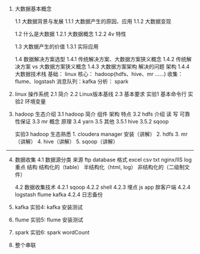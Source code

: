 1. 大数据基本概念

    1.1 大数据背景与发展
       1.1.1 大数据产生的原因、应用
       1.1.2 大数据变现

    1.2 什么是大数据
       1.2.1 大数据概念
       1.2.2 4v 特性

    1.3 大数据产生的价值
       1.3.1 实际应用

    1.4 数据解决方案选型
       1.4.1 传统解决方案、大数据方案狭义概念
       1.4.2 传统解决方案 vs 大数据方案狭义概念
       1.4.3 大数据方案架构
             解决的问题
             架构
       1.4.4 大数据技术栈
             基础： linux
             核心： hadoop(hdfs、hive、mr ......)
             收集： flume、logstash
             消息队列：kafka
             分析： spark
             
                   
2. linux 操作系统
    2.1 简介
    2.2 Linux版本基线
    2.3 基本要求
    实验1 基本命令行
    实验2 环境变量


3.  hadoop 生态介绍
    3.1 hadoop 简介
        组件
        架构
        特点
    3.2 hdfs 介绍
        读
        写
        可靠性保证
    3.3 mr
        概念
        原理
    3.4 yarn
    3.5 其他
        3.5.1 hive
        3.5.2 sqoop

    实验3 hadoop 生态熟悉
          1. cloudera manager 安装（讲解）
          2. hdfs
          3. mr（讲解）
          4. hive（讲解）
          5. sqoop（讲解）


------------------------
4. 数据收集
   4.1 数据源分类
       来源
           ftp
           database
        格式
           excel
           csv
           txt
           nginx/IIS log 重点
        结构
           结构化的（table）
           半结构化（html, log）
           非结构化的（二级制文件）

   4.2 数据收集技术
        4.2.1 sqoop
        4.2.2 shell
        4.2.3 埋点
              js
              app
              胖客户端
        4.2.4 logstash
              flume
              kafka
        4.2.4 日志备份

5. kafka
   实验4: kafka 安装测试

6. flume
   实验5: flume 安装测试

7. spark
   实验6: spark wordCount

8. 整个串联